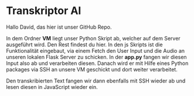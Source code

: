 # Transkriptor AI

Hallo David, das hier ist unser GitHub Repo.

In dem Ordner **VM** liegt unser Python Skript ab, welcher auf dem Server ausgeführt wird. 
Den Rest findest du hier. In den js Skripts ist die Funktionalität eingebaut, via einem Fetch den User Input und die Audio an unseren lokalen Flask Server zu schicken.
In der **app.py** fangen wir diesen Input also ab und verarbeiten diesen. Danach wird er mit Hilfe eines Python packages via SSH an unsere VM geschickt und dort weiter verarbeitet.

Den transkribierten Text fangen wir dann ebenfalls mit SSH wieder ab und lesen diesen in JavaScript wieder ein. 